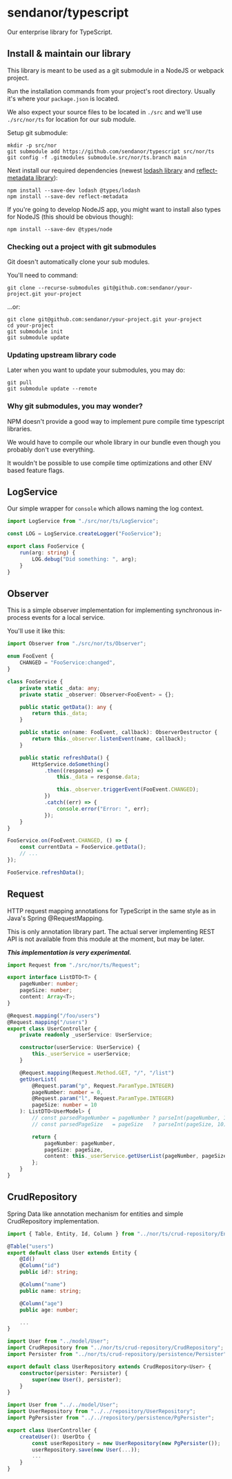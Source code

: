 # sendanor/typescript

Our enterprise library for TypeScript.

## Install & maintain our library

This library is meant to be used as a git submodule in a NodeJS or webpack project.

Run the installation commands from your project's root directory. Usually it's where your `package.json` is located.

We also expect your source files to be located in `./src` and we'll use `./src/nor/ts` for location for our sub module.

Setup git submodule:

```shell
mkdir -p src/nor
git submodule add https://github.com/sendanor/typescript src/nor/ts
git config -f .gitmodules submodule.src/nor/ts.branch main
```

Next install our required dependencies (newest [lodash library](https://lodash.com/) and [reflect-metadata library](https://www.npmjs.com/package/reflect-metadata)):

```shell
npm install --save-dev lodash @types/lodash
npm install --save-dev reflect-metadata
```

If you're going to develop NodeJS app, you might want to install also types for NodeJS (this should be obvious though):

```shell
npm install --save-dev @types/node
```

### Checking out a project with git submodules

Git doesn't automatically clone your sub modules.

You'll need to command:

```shell
git clone --recurse-submodules git@github.com:sendanor/your-project.git your-project
```

...or:

```shell
git clone git@github.com:sendanor/your-project.git your-project
cd your-project
git submodule init
git submodule update
```

### Updating upstream library code

Later when you want to update your submodules, you may do:

```shell
git pull
git submodule update --remote
```

### Why git submodules, you may wonder?

NPM doesn't provide a good way to implement pure compile time typescript libraries.

We would have to compile our whole library in our bundle even though you probably don't use everything.

It wouldn't be possible to use compile time optimizations and other ENV based feature flags.

## LogService

Our simple wrapper for `console` which allows naming the log context.

```typescript
import LogService from "./src/nor/ts/LogService";

const LOG = LogService.createLogger("FooService");

export class FooService {
    run(arg: string) {
        LOG.debug("Did something: ", arg);
    }
}
```

## Observer

This is a simple observer implementation for implementing synchronous in-process events for a local service.

You'll use it like this:

```typescript
import Observer from "./src/nor/ts/Observer";

enum FooEvent {
    CHANGED = "FooService:changed",
}

class FooService {
    private static _data: any;
    private static _observer: Observer<FooEvent> = {};

    public static getData(): any {
        return this._data;
    }

    public static on(name: FooEvent, callback): ObserverDestructor {
        return this._observer.listenEvent(name, callback);
    }

    public static refreshData() {
        HttpService.doSomething()
            .then((response) => {
                this._data = response.data;

                this._observer.triggerEvent(FooEvent.CHANGED);
            })
            .catch((err) => {
                console.error("Error: ", err);
            });
    }
}

FooService.on(FooEvent.CHANGED, () => {
    const currentData = FooService.getData();
    // ...
});

FooService.refreshData();
```

## Request

HTTP request mapping annotations for TypeScript in the same style as in Java's Spring @RequestMapping.

This is only annotation library part. The actual server implementing REST API is not available from this module at the moment, but may be later.

**_This implementation is very experimental._**

```typescript
import Request from "./src/nor/ts/Request";

export interface ListDTO<T> {
    pageNumber: number;
    pageSize: number;
    content: Array<T>;
}

@Request.mapping("/foo/users")
@Request.mapping("/users")
export class UserController {
    private readonly _userService: UserService;

    constructor(userService: UserService) {
        this._userService = userService;
    }

    @Request.mapping(Request.Method.GET, "/", "/list")
    getUserList(
        @Request.param("p", Request.ParamType.INTEGER)
        pageNumber: number = 0,
        @Request.param("l", Request.ParamType.INTEGER)
        pageSize: number = 10
    ): ListDTO<UserModel> {
        // const parsedPageNumber = pageNumber ? parseInt(pageNumber, 10) : 0;
        // const parsedPageSize   = pageSize   ? parseInt(pageSize, 10)   : 10;

        return {
            pageNumber: pageNumber,
            pageSize: pageSize,
            content: this._userService.getUserList(pageNumber, pageSize),
        };
    }
}
```

## CrudRepository

Spring Data like annotation mechanism for entities and simple CrudRepository implementation.

```typescript
import { Table, Entity, Id, Column } from "../nor/ts/crud-repository/Entity";

@Table("users")
export default class User extends Entity {
    @Id()
    @Column("id")
    public id?: string;

    @Column("name")
    public name: string;

    @Column("age")
    public age: number;

    ...
}
```

```typescript
import User from "../model/User";
import CrudRepository from "../nor/ts/crud-repository/CrudRepository";
import Persister from "../nor/ts/crud-repository/persistence/Persister";

export default class UserRepository extends CrudRepository<User> {
    constructor(persister: Persister) {
        super(new User(), persister);
    }
}
```

```typescript
import User from "../../model/User";
import UserRepository from "../../repository/UserRepository";
import PgPersister from "../../repository/persistence/PgPersister";

export class UserController {
    createUser(): UserDto {
        const userRepository = new UserRepository(new PgPersister());
        userRepository.save(new User(...));
        ...
    }
}
```
